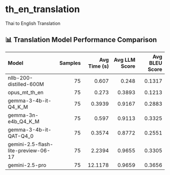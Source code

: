 # th_en_translation
Thai to English Translation

## 📊 Translation Model Performance Comparison

| Model                               |   Samples |   Avg Time (s) |   Avg LLM Score |   Avg BLEU Score |
|:------------------------------------|----------:|---------------:|----------------:|-----------------:|
| nllb-200-distilled-600M             |        75 |         0.607  |          0.248  |           0.1317 |
| opus_mt_th_en                       |        75 |         0.273  |          0.3893 |           0.1213 |
| gemma-3-4b-it-Q4_K_M                |        75 |         0.3939 |          0.9167 |           0.2883 |
| gemma-3n-e4b_Q4_K_M                 |        75 |         0.597  |          0.9113 |           0.3325 |
| gemma-3-4b-it-QAT-Q4_0              |        75 |         0.3574 |          0.8772 |           0.2551 |
| gemini-2.5-flash-lite-preview-06-17 |        75 |         2.2394 |          0.9655 |           0.3305 |
| gemini-2.5-pro                      |        75 |        12.1178 |          0.9659 |           0.3656 |
